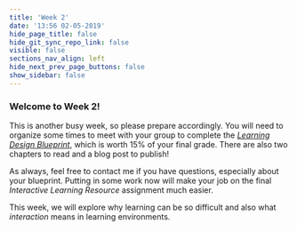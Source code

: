 ```yaml
---
title: 'Week 2'
date: '13:56 02-05-2019'
hide_page_title: false
hide_git_sync_repo_link: false
visible: false
sections_nav_align: left
hide_next_prev_page_buttons: false
show_sidebar: false
---
```


### Welcome to Week 2!

This is another busy week, so please prepare accordingly. You will need to organize some times to meet with your group to complete the [*Learning Design Blueprint*](https://edtechuvic.ca/edci335/assignments), which is worth 15% of your final grade. There are also two chapters to read and a blog post to publish!

As always, feel free to contact me if you have questions, especially about your blueprint. Putting in some work now will make your job on the final *Interactive Learning Resource* assignment much easier.

This week, we will explore why learning can be so difficult and also what *interaction* means in learning environments.
